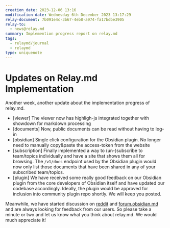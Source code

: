 ```yaml
---
creation_date: 2023-12-06 13:16
modification date: Wednesday 6th December 2023 13:17:29
relay-document: 7b091e4c-3b67-4eb8-a974-fa17bdbe3905
relay-to:
  - news@relay.md
summary: Implemention progress report on relay.md
tags:
  - relaymd/journal
  - relaymd
type: uniquenote
---
```


# Updates on Relay.md Implementation
Another week, another update about the implementation progress of relay.md.

* [viewer] The viewer now has highligh-js integrated together with showdown for markdown processing
* [documents] Now, public documents can be read without having to log-in
* [obsidian] Single click configuration for the Obsidian plugin. No longer need to manually copy&paste the access-token from the website
* [subscription] Finally implemented a way to (un-)subscribe to team/topics individually and have a site that shows them all for browsing. The `/v1/docs` endpoint used by the Obsidian plugin would now only list those documents that have been shared in any of your subscribed team/topics.
* [plugin] We have received some really good feedback on our Obsidian plugin from the core developers of Obsidian itself and have updated our codebase accordingly. Ideally, the plugin would be approved for inclusion into community plugin repo shortly. We will keep you posted.

Meanwhile, we have started discussion on [reddit](https://www.reddit.com/r/ObsidianMD/comments/187rq1k/relaymd_sharing_markdown_documents_with_people/) and [forum.obsidian.md](https://forum.obsidian.md/t/relay-md-sharing-documents-with-people-and-teams/72208) and are always looking for feedback from our users. So please take a minute or two and let us know what you think about relay.md. We would much appreciate it!